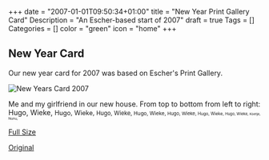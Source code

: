 +++
date = "2007-01-01T09:50:34+01:00"
title = "New Year Print Gallery Card"
Description = "An Escher-based start of 2007"
draft = true
Tags = []
Categories = []
color = "green"
icon = "home"
+++

## New Year Card

Our new year card for 2007 was based on Escher's Print Gallery.

![New Years Card 2007](../../images/hugowieke2007_klein.jpg)


Me and my girlfriend in our new house. From top to bottom from left to right: 
Hugo, Wieke,
<span style="font-size: 90%;">Hugo, Wieke, 
<span style="font-size: 90%;">Hugo, Wieke, 
<span style="font-size: 90%;">Hugo, Wieke, 
<span style="font-size: 90%;">Hugo, Wieke, 
<span style="font-size: 90%;">Hugo, Wieke,
<span style="font-size: 90%;">Hugo, Wieke,
<span style="font-size: 90%;">Koetje, Nunu,
</span></span></span></span></span></span></span></span>

[Full Size](../../images/hugowieke2007.jpg)

[Original](../../images/hugowieke2007_original.jpg)
